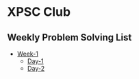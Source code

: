 # XPSC Club

## Weekly Problem Solving List

- [Week-1](https://github.com/rabbanidev/XPSC/tree/main/week-1)
  - [Day-1](https://github.com/rabbanidev/XPSC/tree/main/week-1/day-1)
  - [Day-2](https://github.com/rabbanidev/XPSC/tree/main/week-1/day-2)
